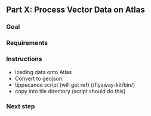 ## Part X: Process Vector Data on Atlas

### Goal

### Requirements

### Instructions

* loading data onto Atlas
* Convert to geojson
* tippecanoe script (will get ref) (/flyaway-kit/bin/)
* copy into tile directory (script should do this)


### Next step
